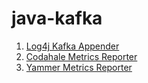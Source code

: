 java-kafka
==========

1. [Log4j Kafka Appender](https://github.com/stealthly/java-kafka/tree/master/log-emitter/src)
2. [Codahale Metrics Reporter](https://github.com/stealthly/java-kafka/tree/master/codahale/src)
3. [Yammer Metrics Reporter](https://github.com/stealthly/java-kafka/tree/master/yammer/src)